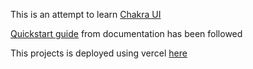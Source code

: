This is an attempt to learn [Chakra UI](https://chakra-ui.com/)

[Quickstart guide](https://chakra-ui.com/getting-started/nextjs-guide) from documentation has been followed

This projects is deployed using vercel [here](https://chakra-ui-quickstart.vercel.app/)